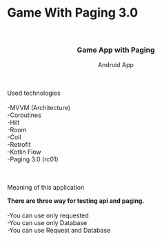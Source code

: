 # Game With Paging 3.0

<br />
<p align="center">
  <h3 align="center">Game App with Paging</h3>

  <p align="center">
    Android App
  </p>
</p>
<br />
<br />
Used technologies
<br />
<br />
-MVVM (Architecture)
<br />
-Coroutines
<br />
-Hilt
<br />
-Room
<br />
-Coil
<br />
-Retrofit
<br />
-Kotlin Flow
<br />
-Paging 3.0 (rc01)
<br />
<br />
<br />

Meaning of this application

<b>There are three way for testing api and paging.</b>
<br />
<br />
-You can use only requested
<br />
-You can use only Database
<br />
-You can use Request and Database
<br />

